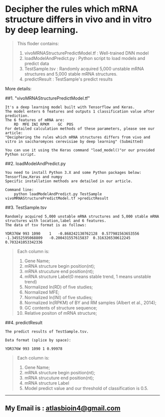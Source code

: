 # Decipher the rules which mRNA structure differs in vivo and in vitro by deep learning.

>This floder contains:
>1.	vivoMRNAStructurePredictModel.tf	:	Well-trained DNN model
>2.	loadModelAndPredict.py	:	Python script to load models and predict data
>3.	TestSample.tsv	:	Randomly acquired 5,000 unstable mRNA structures and 5,000 stable mRNA structures.
>4.	predictResult	:	TestSample's predict results
	
More details:

##1.	"vivoMRNAStructurePredictModel.tf"

	It's a deep learning model built with Tensorflow and Keras. 
	The model enters 6 features and outputs 1 classification value after prediction.
	The 6 features of mRNA are:
		RD	MFE	INI	RPKM	GC	POS
	For detailed calculation methods of these parameters, please see our article:
	"Deciphering the rules which mRNA structures differs from vivo and vitro in saccharomyces cerevisiae by deep learning" (Submitted)
	
	You can use it using the Keras command "load_model()"or our provided Python script.
	
##2. loadModelAndPredict.py
	
	You need to install Python 3.X and some Python packages below:
	Tensorflow,Keras and numpy
	Specific installation methods are detailed in our article.
	
	Command line:
		python loadModelAndPredict.py TestSample vivoMRNAStructurePredictModel.tf >predictResult
		
##3. TestSample.tsv

	Randomly acquired 5,000 unstable mRNA structures and 5,000 stable mRNA structures with location,label and 6 features.
	The data of tsv format is as follows:
	
	YDR376W	993	1090	1	-0.868242130762128	0.577981563653556	-1.34552595068809	-0.200431557615837	0.316326530612245	0.703241053342336
	
>	Each column is:
>	1. Gene Name;
>	2. mRNA structure begin position(nt);
>	3. mRNA strucuture end position(nt);
>	4. mRNA structure Label(0 means stable trend, 1 means unstable trend)
>	5. Normalized ln(RD) of five studies;
>	6. Normalized MFE;
>	7. Normalized ln(INI) of five studies;
>	8. Normalized ln(RPKM) of BY and RM samples (Albert et al., 2014);
>	9. GC contents of structure sequence;
>	10. Relative positon of mRNA structure;
	
##4. predictResult

	The predict results of TestSample.tsv.
	
	Data format (splice by space):
	
	YDR376W 993 1090 1 0.99978
	
>	Each column is:
>	1. Gene Name;
>	2. mRNA structure begin position(nt);
>	3. mRNA strucuture end position(nt);
>	4. mRNA structure Label
>	5. Model predict value and our threshold of classification is 0.5.


--------
My Email is : atlasbioin4@gmail.com
--------
	



